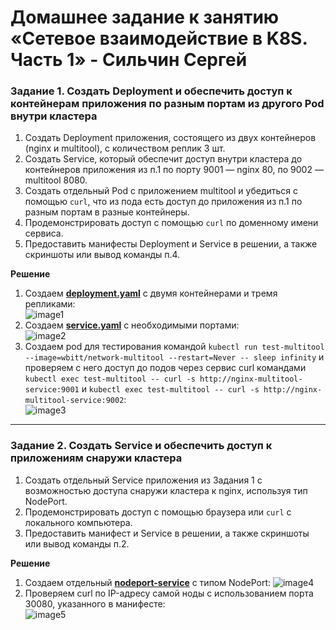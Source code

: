# Домашнее задание к занятию «Сетевое взаимодействие в K8S. Часть 1» - Сильчин Сергей

### Задание 1. Создать Deployment и обеспечить доступ к контейнерам приложения по разным портам из другого Pod внутри кластера

1. Создать Deployment приложения, состоящего из двух контейнеров (nginx и multitool), с количеством реплик 3 шт.
2. Создать Service, который обеспечит доступ внутри кластера до контейнеров приложения из п.1 по порту 9001 — nginx 80, по 9002 — multitool 8080.
3. Создать отдельный Pod с приложением multitool и убедиться с помощью `curl`, что из пода есть доступ до приложения из п.1 по разным портам в разные контейнеры.
4. Продемонстрировать доступ с помощью `curl` по доменному имени сервиса.
5. Предоставить манифесты Deployment и Service в решении, а также скриншоты или вывод команды п.4.

**Решение**  
1. Создаем [**deployment.yaml**](https://github.com/Daimero88/netology/blob/main/kubernetes-hw/04/deployment.yaml) с двумя контейнерами и тремя репликами:  
  ![image1](https://github.com/user-attachments/assets/eb17bf72-85b0-4ec6-8d47-b1d787ca6c8c)  
2. Создаем [**service.yaml**](https://github.com/Daimero88/netology/blob/main/kubernetes-hw/04/service.yaml) с необходимыми портами:  
  ![image2](https://github.com/user-attachments/assets/b233593f-1a6a-464b-9edd-c23d51b2dd86)  
3. Создаем pod для тестирования командой ```kubectl run test-multitool --image=wbitt/network-multitool --restart=Never -- sleep infinity``` и проверяем с него доступ до подов через сервис curl командами ```kubectl exec test-multitool -- curl -s http://nginx-multitool-service:9001``` и ```kubectl exec test-multitool -- curl -s http://nginx-multitool-service:9002```:  
  ![image3](https://github.com/user-attachments/assets/3ce19a42-890a-4893-aa0e-3a02204d095d)

------

### Задание 2. Создать Service и обеспечить доступ к приложениям снаружи кластера

1. Создать отдельный Service приложения из Задания 1 с возможностью доступа снаружи кластера к nginx, используя тип NodePort.
2. Продемонстрировать доступ с помощью браузера или `curl` с локального компьютера.
3. Предоставить манифест и Service в решении, а также скриншоты или вывод команды п.2.

**Решение**  
1. Создаем отдельный [**nodeport-service**](https://github.com/Daimero88/netology/blob/main/kubernetes-hw/04/nodeport-service.yaml) с типом NodePort:
  ![image4](https://github.com/user-attachments/assets/ef8ef626-eb13-4513-aecf-18b01ec6f68e)  
2. Проверяем curl по IP-адресу самой ноды с использованием порта 30080, указанного в манифесте:  
  ![image5](https://github.com/user-attachments/assets/3ec91645-2d17-4f13-b274-b64d80347238)
